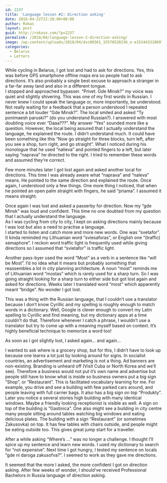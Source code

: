 ```yaml
---
id: 2237
title: 'Language lesson #2: Direction asking'
date: 2018-04-22T22:28:00+00:00
author: Rokas
layout: post
guid: http://rokaso.com/?p=2237
permalink: /2018/04/language-lesson-2-direction-asking/
image: /wp-content/uploads/2018/04/dsc00361_15576520236_o-e1524433106978.jpg
categories:
  - Belarus
  - Letters
---
```

While cycling in Belarus, I got lost and had to ask for directions. Yes, this was before GPS smartphone offline maps era so people had to ask directions. It&#8217;s also probably a single best excuse to approach a stranger in a far-far away land and also in a different tongue.  
I stopped and approached bypasser. &#8220;Privet. Gde Minsk?&#8221; my voice was quiet and slightly shivering. This was one of my first words in Russian. I never knew I could speak the language or, more importantly, be understood. Not really waiting for a feedback that a person understood I repeated sentence a bit louder &#8220;Gde Minsk?&#8221;. The local smiled and asked &#8220;Ty ponimaesh paruski?&#8221; (do you understand Russian?). I answered with most doubting voice ever &#8220;Daaa???&#8221;. My answer &#8220;Yes&#8221; sounded more like a question. However, the local being assured that I actually understand the language, he explained the route. I didn&#8217;t understand much. It could have been something like this &#8220;Now go straight for three blocks, turn left, after you see a shop, turn right, and go straight&#8221;. What I noticed during his monologue that he used &#8220;nalieva&#8221; and pointed fingers to a left, but later saying &#8220;naprava&#8221; he directed to the right. I tried to remember these words and assumed they&#8217;re correct.

Few more minutes later I got lost again and asked another local for directions. This time I was already aware what &#8220;naprava&#8221; and &#8220;naleva&#8221; means. He pointed to the same direction and explained the route. Once again, I understood only a few things. One more thing I noticed, that when he pointed an open palm straight with fingers, he said &#8220;priama&#8221;. I assumed it means straight.

Once again I was lost and asked a passerby for direction. Now my &#8220;gde Minsk&#8221; was loud and confident. This time no one doubted from my question that I actually understand the language.  
As I was cycling from city to city, I kept on asking directions mainly because I was lost but also a need to practise a language.  
I started to listen and catch more and more new words. One was &#8220;svetafor&#8221;. It kinda reminded my Lithuanian word &#8220;sviesaforas&#8221;, or English one &#8220;(traffic) semaphore&#8221;. I reckon word traffic light is frequently used while giving directions so I assumed that &#8220;svietafor&#8221; is traffic light.

Another pass-byer used the word &#8220;Most&#8221; as a verb in a sentence like &#8220;will be Most&#8221;. I&#8217;d no idea what it means but probably something that reassembles a lot in city planning architecture. A noun &#8220;most&#8221; reminds me of Lithuanian word &#8220;mostas&#8221; which is rarely used for a sharp turn. So I was going straight looking for a sharp turn to either side but got lost again and asked for directions. Weeks later I translated word &#8220;most&#8221; which apparently meant &#8220;bridge&#8221;. No wonder I got lost.

This was a thing with the Russian language, that I couldn&#8217;t use a translator because I don&#8217;t know Cyrillic and my spelling is roughly enough to match words in a dictionary. Well, Google is clever enough to convert my Latin spelling to Cyrillic and find meaning, but my dictionary apps at a time couldn&#8217;t do that. Therefore whenever I catch a phrase, I wouldn&#8217;t use a translator but try to come up with a meaning myself based on context. It&#8217;s highly beneficial technique to memorize a word too!

As soon as I got slightly lost, I asked again&#8230; and again&#8230;

I wanted to ask where is a grocery shop, but for this, I didn&#8217;t have to look up because one learns a lot just by looking around for signs. In socialist countries, an advertisement and marketing is not a thing. Ad banners are non-existing. Branding is unheard off (Visit Cuba or North Korea and we&#8217;ll see). Therefore a business would not put it&#8217;s own name and advertise but people still have to know what is inside so business owners put a big sign &#8220;Shop&#8221;, or &#8220;Restaurant&#8221;. This is facilitated vocabulary learning for me. For example, you drive and see a building with few parked cars around, and people leaving with full carrier bags. It also has a big sign on top &#8220;Produkty&#8221;. Later you notice a several stories high building with many identical windows. Maybe a friendly looking receptionist is visible as well. A sign on top of the building is &#8220;Gastinica&#8221;. One also might see a building in city centre many people sitting around tables watching big windows and eating delicious plates. The building with a sign &#8220;Restaurant&#8221; (or sometimes Zakusovka) on top. It has few tables with chairs outside, and people might be eating outside too. This gives great jump start for a traveller.

After a while asking &#8220;Where&#8217;s &#8230;&#8221; was no longer a challenge. I thought I&#8217;ll spice up my sentence and learn new words. I used my dictionary to search for &#8220;not expensive&#8221;. Next time I got hungry, I tested my sentence on locals &#8220;gde ni daroga zakusofva?&#8221;. I seemed to work as they gave me directions.

It seemed that the more I asked, the more confident I got on direction asking. After few weeks of wonder, I should&#8217;ve received Professional Bachelors in Russia language of direction asking.
